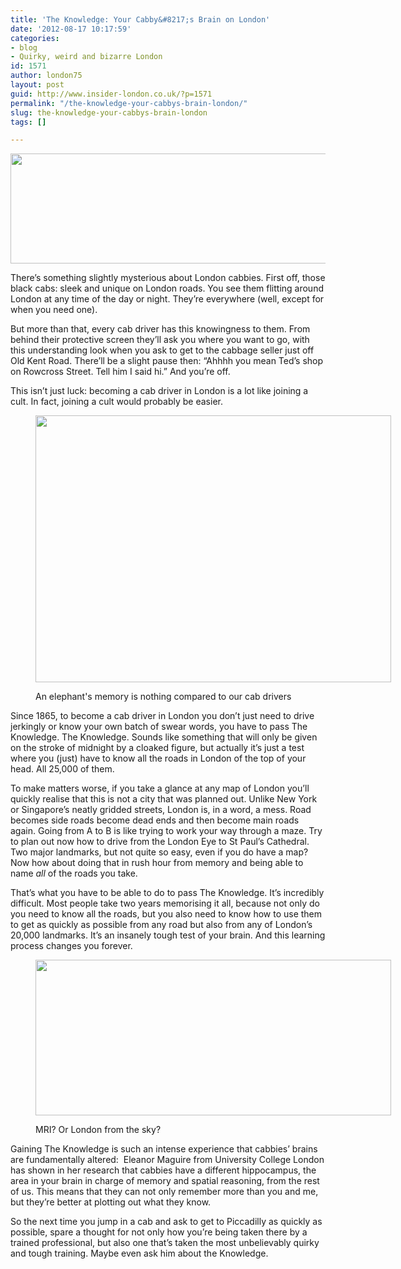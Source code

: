 ```yaml
---
title: 'The Knowledge: Your Cabby&#8217;s Brain on London'
date: '2012-08-17 10:17:59'
categories:
- blog
- Quirky, weird and bizarre London
id: 1571
author: london75
layout: post
guid: http://www.insider-london.co.uk/?p=1571
permalink: "/the-knowledge-your-cabbys-brain-london/"
slug: the-knowledge-your-cabbys-brain-london
tags: []

---
```

[<img class="aligncenter size-full wp-image-1885" src="http://www.insider-london.co.uk/wp-content/uploads/2012/08/171686396_9565f2d6df_b.jpg" alt="" width="568" height="176" />](http://www.insider-london.co.uk/wp-content/uploads/2012/08/171686396_9565f2d6df_b.jpg)

There&#8217;s something slightly mysterious about London cabbies. First off, those black cabs: sleek and unique on London roads. You see them flitting around London at any time of the day or night. They&#8217;re everywhere (well, except for when you need one).

<div>
  <p>
    But more than that, every cab driver has this knowingness to them. From behind their protective screen they&#8217;ll ask you where you want to go, with this understanding look when you ask to get to the cabbage seller just off Old Kent Road. There&#8217;ll be a slight pause then: &#8220;Ahhhh you mean Ted&#8217;s shop on Rowcross Street. Tell him I said hi.&#8221; And you&#8217;re off.
  </p>
  
  <p>
    This isn&#8217;t just luck: becoming a cab driver in London is a lot like joining a cult. In fact, joining a cult would probably be easier.
  </p><figure id="attachment_1886" style="width: 569px" class="wp-caption aligncenter">
  
  <a href="http://www.insider-london.co.uk/wp-content/uploads/2012/08/4733567369_a8fffcdbec_z.jpg"><img class="size-full wp-image-1886" src="http://www.insider-london.co.uk/wp-content/uploads/2012/08/4733567369_a8fffcdbec_z.jpg" alt="" width="569" height="427" /></a><figcaption class="wp-caption-text">An elephant's memory is nothing compared to our cab drivers</figcaption></figure> 
  
  <p>
    Since 1865, to become a cab driver in London you don&#8217;t just need to drive jerkingly or know your own batch of swear words, you have to pass The Knowledge. The Knowledge. Sounds like something that will only be given on the stroke of midnight by a cloaked figure, but actually it&#8217;s just a test where you (just) have to know all the roads in London of the top of your head. All 25,000 of them.
  </p>
  
  <p>
    To make matters worse, if you take a glance at any map of London you’ll quickly realise that this is not a city that was planned out. Unlike New York or Singapore’s neatly gridded streets, London is, in a word, a mess. Road becomes side roads become dead ends and then become main roads again. Going from A to B is like trying to work your way through a maze. Try to plan out now how to drive from the London Eye to St Paul’s Cathedral. Two major landmarks, but not quite so easy, even if you do have a map? Now how about doing that in rush hour from memory and being able to name <em>all </em>of the roads you take.
  </p>
  
  <p>
    That’s what you have to be able to do to pass The Knowledge. It’s incredibly difficult. Most people take two years memorising it all, because not only do you need to know all the roads, but you also need to know how to use them to get as quickly as possible from any road but also from any of London&#8217;s 20,000 landmarks. It&#8217;s an insanely tough test of your brain. And this learning process changes you forever.
  </p><figure id="attachment_1887" style="width: 569px" class="wp-caption aligncenter">
  
  <a href="http://www.insider-london.co.uk/wp-content/uploads/2012/08/4042682847_45e2ed605e_b.jpg"><img class="size-full wp-image-1887" src="http://www.insider-london.co.uk/wp-content/uploads/2012/08/4042682847_45e2ed605e_b.jpg" alt="" width="569" height="249" /></a><figcaption class="wp-caption-text">MRI? Or London from the sky?</figcaption></figure> 
  
  <p>
    Gaining The Knowledge is such an intense experience that cabbies’ brains are fundamentally altered:  Eleanor Maguire from University College London has shown in her research that cabbies have a different hippocampus, the area in your brain in charge of memory and spatial reasoning, from the rest of us. This means that they can not only remember more than you and me, but they’re better at plotting out what they know.
  </p>
  
  <p>
    So the next time you jump in a cab and ask to get to Piccadilly as quickly as possible, spare a thought for not only how you’re being taken there by a trained professional, but also one that’s taken the most unbelievably quirky and tough training. Maybe even ask him about the Knowledge.
  </p>
</div>